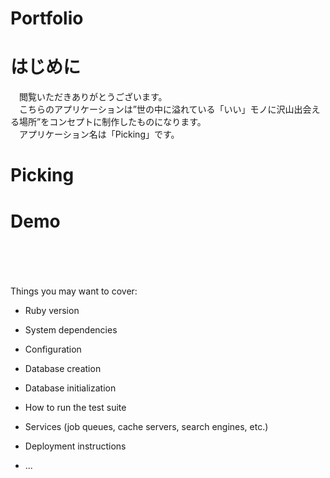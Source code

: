 # Portfolio

# はじめに

　閲覧いただきありがとうございます。<br>
　こちらのアプリケーションは”世の中に溢れている「いい」モノに沢山出会える場所”をコンセプトに制作したものになります。<br>
　アプリケーション名は「Picking」です。

# Picking

# Demo
　

　


Things you may want to cover:

* Ruby version

* System dependencies

* Configuration

* Database creation

* Database initialization

* How to run the test suite

* Services (job queues, cache servers, search engines, etc.)

* Deployment instructions

* ...
